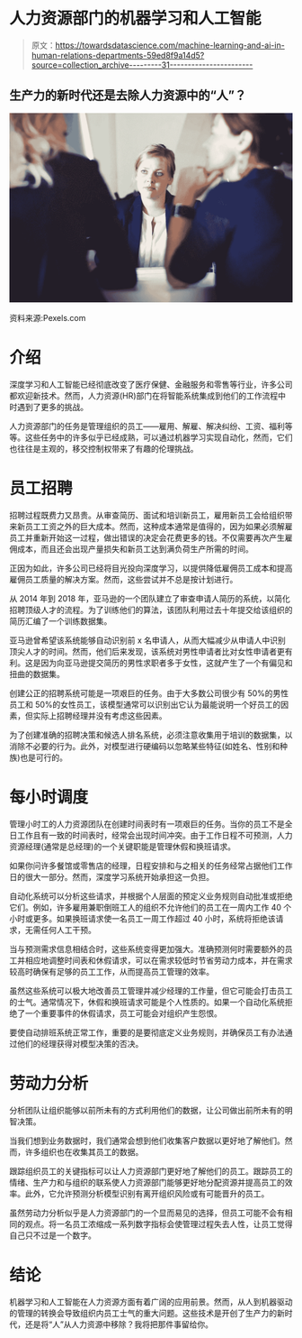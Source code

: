 # 人力资源部门的机器学习和人工智能

> 原文：<https://towardsdatascience.com/machine-learning-and-ai-in-human-relations-departments-59ed8f9a14d5?source=collection_archive---------31----------------------->

## 生产力的新时代还是去除人力资源中的“人”？

![](img/488f88dd08174e5de66922fe00c6b3ad.png)

资料来源:Pexels.com

# 介绍

深度学习和人工智能已经彻底改变了医疗保健、金融服务和零售等行业，许多公司都欢迎新技术。然而，人力资源(HR)部门在将智能系统集成到他们的工作流程中时遇到了更多的挑战。

人力资源部门的任务是管理组织的员工——雇用、解雇、解决纠纷、工资、福利等等。这些任务中的许多似乎已经成熟，可以通过机器学习实现自动化，然而，它们也往往是主观的，移交控制权带来了有趣的伦理挑战。

# 员工招聘

招聘过程既费力又昂贵。从审查简历、面试和培训新员工，雇用新员工会给组织带来新员工工资之外的巨大成本。然而，这种成本通常是值得的，因为如果必须解雇员工并重新开始这一过程，做出错误的决定会花费更多的钱。不仅需要再次产生雇佣成本，而且还会出现产量损失和新员工达到满负荷生产所需的时间。

正因为如此，许多公司已经将目光投向深度学习，以提供降低雇佣员工成本和提高雇佣员工质量的解决方案。然而，这些尝试并不总是按计划进行。

从 2014 年到 2018 年，亚马逊的一个团队建立了审查申请人简历的系统，以简化招聘顶级人才的流程。为了训练他们的算法，该团队利用过去十年提交给该组织的简历汇编了一个训练数据集。

亚马逊曾希望该系统能够自动识别前 x 名申请人，从而大幅减少从申请人中识别顶尖人才的时间。然而，他们后来发现，该系统对男性申请者比对女性申请者更有利。这是因为向亚马逊提交简历的男性求职者多于女性，这就产生了一个有偏见和扭曲的数据集。

创建公正的招聘系统可能是一项艰巨的任务。由于大多数公司很少有 50%的男性员工和 50%的女性员工，该模型通常可以识别出它认为最能说明一个好员工的因素，但实际上招聘经理并没有考虑这些因素。

为了创建准确的招聘决策和候选人排名系统，必须注意收集用于培训的数据集，以消除不必要的行为。此外，对模型进行硬编码以忽略某些特征(如姓名、性别和种族)也是可行的。

# 每小时调度

管理小时工的人力资源团队在创建时间表时有一项艰巨的任务。当你的员工不是全日工作且有一致的时间表时，经常会出现时间冲突。由于工作日程不可预测，人力资源经理(通常是总经理)的一个关键职能是管理休假和换班请求。

如果你问许多餐馆或零售店的经理，日程安排和与之相关的任务经常占据他们工作日的很大一部分。然而，深度学习系统开始承担这一负担。

自动化系统可以分析这些请求，并根据个人层面的预定义业务规则自动批准或拒绝它们。例如，许多雇用兼职倒班工人的组织不允许他们的员工在一周内工作 40 个小时或更多。如果换班请求使一名员工一周工作超过 40 小时，系统将拒绝该请求，无需任何人工干预。

当与预测需求信息相结合时，这些系统变得更加强大。准确预测何时需要额外的员工并相应地调整时间表和休假请求，可以在需求较低时节省劳动力成本，并在需求较高时确保有足够的员工工作，从而提高员工管理的效率。

虽然这些系统可以极大地改善员工管理并减少经理的工作量，但它可能会打击员工的士气。通常情况下，休假和换班请求可能是个人性质的。如果一个自动化系统拒绝了一个重要事件的休假请求，员工可能会对组织产生怨恨。

要使自动排班系统正常工作，重要的是要彻底定义业务规则，并确保员工有办法通过他们的经理获得对模型决策的否决。

# 劳动力分析

分析团队让组织能够以前所未有的方式利用他们的数据，让公司做出前所未有的明智决策。

当我们想到业务数据时，我们通常会想到他们收集客户数据以更好地了解他们。然而，许多组织也在收集其员工的数据。

跟踪组织员工的关键指标可以让人力资源部门更好地了解他们的员工。跟踪员工的情绪、生产力和与组织的联系使人力资源部门能够更好地分配资源并提高员工的效率。此外，它允许预测分析模型识别有离开组织风险或有可能晋升的员工。

虽然劳动力分析似乎是人力资源部门的一个显而易见的选择，但员工可能不会有相同的观点。将一名员工浓缩成一系列数字指标会使管理过程失去人性，让员工觉得自己只不过是一个数字。

# 结论

机器学习和人工智能在人力资源方面有着广阔的应用前景。然而，从人到机器驱动的管理的转换会导致组织内员工士气的重大问题。这些技术是开创了生产力的新时代，还是将“人”从人力资源中移除？我将把那件事留给你。
